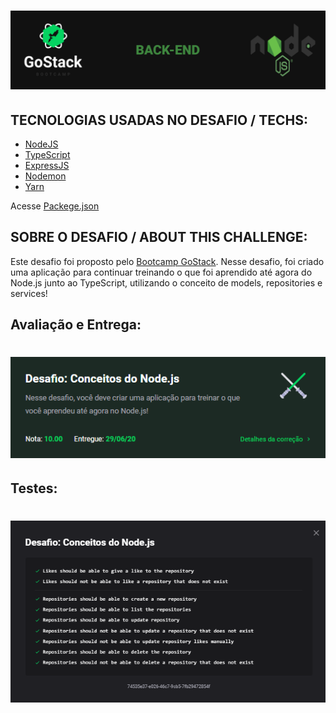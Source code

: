 <h1 align="center">
<img src="https://github.com/gibify/challenge-05-gostack/blob/master/assets/back-end.png" 600>
</h1>

## TECNOLOGIAS USADAS NO DESAFIO / TECHS:
 * [NodeJS](https://nodejs.org/en/docs/)
 * [TypeScript](https://www.typescriptlang.org/)
 * [ExpressJS](https://expressjs.com/)
 * [Nodemon](https://nodemon.io/)
 * [Yarn](https://yarnpkg.com/)
 
 Acesse [Packege.json](https://github.com/gibify/challenge-05-gostack/blob/master/package.json)
 
## SOBRE O DESAFIO / ABOUT THIS CHALLENGE:
Este desafio foi proposto pelo [Bootcamp GoStack](https://rocketseat.com.br/gostack).
Nesse desafio, foi criado uma aplicação para continuar treinando o que foi aprendido até agora do Node.js junto ao TypeScript, utilizando o conceito de models, repositories e services!

## Avaliação e Entrega:
<h1 align="center">
 <img src="https://github.com/gibify/Back-end-NodeJS/blob/master/Back-end-NodeJS/public/assets/Screenshot%20(6).png" />
</h1>

## Testes:
<h1 align="center">
<img src="https://github.com/gibify/Back-end-NodeJS/blob/master/Back-end-NodeJS/public/assets/Screenshot%20(2).png" />
</h1>
